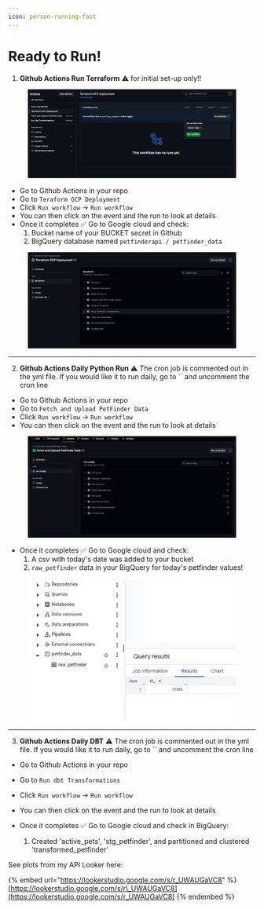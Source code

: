 ```yaml
---
icon: person-running-fast
---
```


# Ready to Run!

1. **Github Actions Run Terraform** ⚠️ for initial set-up only!!

<figure><img src="../../.gitbook/assets/Screen Shot 2025-03-24 at 6.34.37 PM.png" alt=""><figcaption></figcaption></figure>

* Go to Github Actions in your repo
* Go to `Teraform GCP Deployment`
* Click `Run workflow` -> `Run workflow`
* You can then click on the event and the run to look at details
* Once it completes ✅ Go to Google cloud and check:
  1. Bucket name of your BUCKET secret in Github
  2. BigQuery database named `petfinderapi / petfinder_data`

<figure><img src="../../.gitbook/assets/Screen Shot 2025-03-24 at 7.20.33 PM.png" alt=""><figcaption></figcaption></figure>

***

2. **Github Actions Daily Python Run** ⚠️ The cron job is commented out in the yml file. If you would like it to run daily, go to \`\` and uncomment the cron line

* Go to Github Actions in your repo
* Go to `Fetch and Upload PetFinder Data`
* Click `Run workflow` -> `Run workflow`
* You can then click on the event and the run to look at details

<figure><img src="../../.gitbook/assets/Screen Shot 2025-03-24 at 7.36.31 PM.png" alt=""><figcaption></figcaption></figure>

* Once it completes ✅ Go to Google cloud and check:
  1. A csv with today's date was added to your bucket
  2. `raw_petfinder` data in your BigQuery for today's petfinder values!

<figure><img src="../../.gitbook/assets/Screen Shot 2025-03-24 at 7.38.03 PM.png" alt=""><figcaption></figcaption></figure>

***



3. **Github Actions Daily DBT** ⚠️ The cron job is commented out in the yml file. If you would like it to run daily, go to \`\` and uncomment the cron line

* Go to Github Actions in your repo
* Go to `Run dbt Transformations`
* Click `Run workflow` -> `Run workflow`
* You can then click on the event and the run to look at details
*   Once it completes ✅ Go to Google cloud and check in BigQuery:

    1. Created 'active\_pets', 'stg\_petfinder', and partitioned and clustered 'transformed\_petfinder'



See plots from my API Looker here:

{% embed url="https://lookerstudio.google.com/s/r_UWAUGaVC8" %}
[https://lookerstudio.google.com/s/r\_UWAUGaVC8](https://lookerstudio.google.com/s/r_UWAUGaVC8)
{% endembed %}

